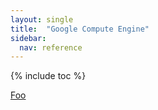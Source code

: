 ```yaml
---
layout: single
title:  "Google Compute Engine"
sidebar:
  nav: reference
---
```


{% include toc %}

<a href="./foo">Foo</a>
